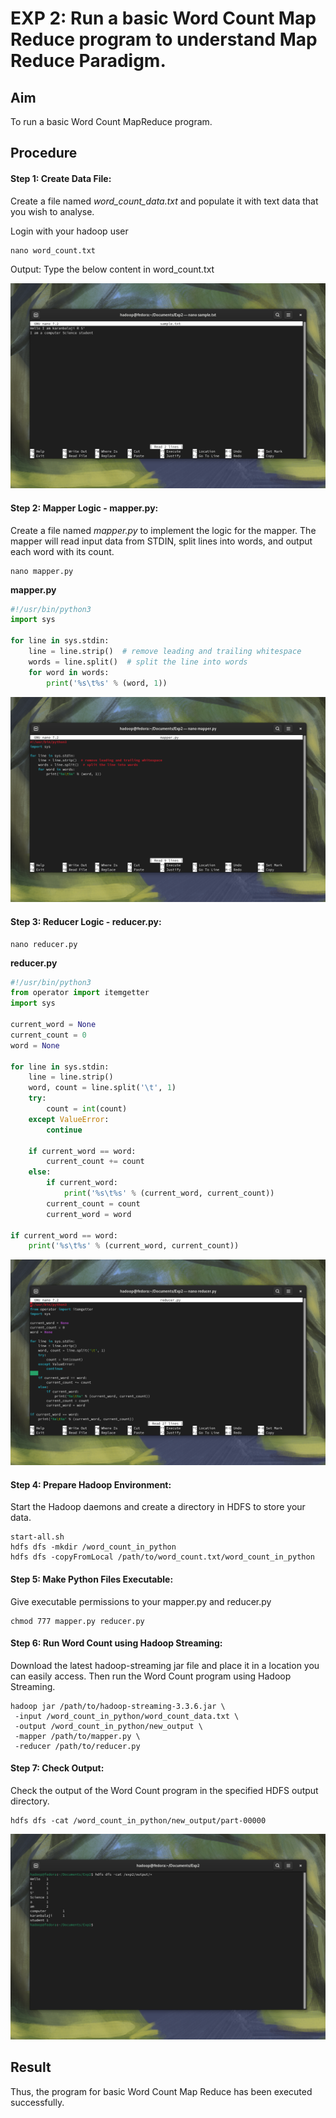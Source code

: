 # EXP 2: Run a basic Word Count Map Reduce program to understand Map Reduce Paradigm.

## Aim

To run a basic Word Count MapReduce program.

## Procedure

#### Step 1: Create Data File:

Create a file named *word_count_data.txt* and populate it with text data that you wish to
analyse.

Login with your hadoop user

```shell
nano word_count.txt
```

Output: Type the below content in word_count.txt

![Output](https://github.com/karanbalajirs/210701105-CS19P16-DA-Lab/blob/master/Exp2/Images/Screenshot%20from%202024-09-16%2016-37-44.png)

#### Step 2: Mapper Logic - mapper.py:

Create a file named *mapper.py* to implement the logic for the mapper. The mapper
will read input data from STDIN, split lines into words, and output each word with its count.

```shell
nano mapper.py
```
**mapper.py**
```python
#!/usr/bin/python3
import sys

for line in sys.stdin:
    line = line.strip()  # remove leading and trailing whitespace
    words = line.split()  # split the line into words
    for word in words:
        print('%s\t%s' % (word, 1))

```

![Output](https://github.com/karanbalajirs/210701105-CS19P16-DA-Lab/blob/master/Exp2/Images/Screenshot%20from%202024-09-16%2016-37-50.png)

#### Step 3: Reducer Logic - reducer.py:

```shell
nano reducer.py
```
**reducer.py**
```python
#!/usr/bin/python3
from operator import itemgetter
import sys

current_word = None
current_count = 0
word = None

for line in sys.stdin:
    line = line.strip()
    word, count = line.split('\t', 1)
    try:
        count = int(count)
    except ValueError:
        continue
    
    if current_word == word:
        current_count += count
    else:
        if current_word:
            print('%s\t%s' % (current_word, current_count))
        current_count = count
        current_word = word

if current_word == word:
    print('%s\t%s' % (current_word, current_count))
```

![Output](https://github.com/karanbalajirs/210701105-CS19P16-DA-Lab/blob/master/Exp2/Images/Screenshot%20from%202024-09-16%2016-37-58.png)

#### Step 4: Prepare Hadoop Environment:
Start the Hadoop daemons and create a directory in HDFS to store your data.

```shell
start-all.sh
hdfs dfs -mkdir /word_count_in_python
hdfs dfs -copyFromLocal /path/to/word_count.txt/word_count_in_python
```

#### Step 5: Make Python Files Executable:

Give executable permissions to your mapper.py and reducer.py

```shell
chmod 777 mapper.py reducer.py
```
#### Step 6: Run Word Count using Hadoop Streaming:
Download the latest hadoop-streaming jar file and place it in a location you can easily
access.
Then run the Word Count program using Hadoop Streaming.

```shell
hadoop jar /path/to/hadoop-streaming-3.3.6.jar \
 -input /word_count_in_python/word_count_data.txt \
 -output /word_count_in_python/new_output \
 -mapper /path/to/mapper.py \
 -reducer /path/to/reducer.py
```

#### Step 7: Check Output:

Check the output of the Word Count program in the specified HDFS output directory.

```shell
hdfs dfs -cat /word_count_in_python/new_output/part-00000
```
![Output](https://github.com/karanbalajirs/210701105-CS19P16-DA-Lab/blob/master/Exp2/Images/Screenshot%20from%202024-09-16%2016-38-21.png)

## Result
Thus, the program for basic Word Count Map Reduce has been executed successfully.